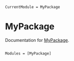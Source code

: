 ```@meta
CurrentModule = MyPackage
```

# MyPackage

Documentation for [MyPackage](https://github.com/svretina/MyPackage.jl).

```@index
```

```@autodocs
Modules = [MyPackage]
```
